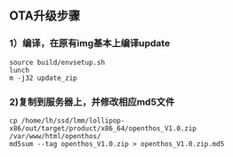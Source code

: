 
## OTA升级步骤
### 1）编译，在原有img基本上编译update
```
source build/envsetup.sh
lunch
m -j32 update_zip
```
### 2)复制到服务器上，并修改相应md5文件
```
cp /home/lh/ssd/lmm/lollipop-x86/out/target/product/x86_64/openthos_V1.0.zip /var/www/html/openthos/
md5sum --tag openthos_V1.0.zip > openthos_V1.0.zip.md5
```
